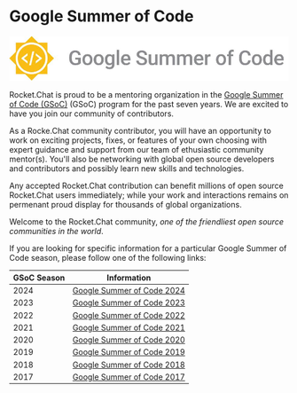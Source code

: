 # Google Summer of Code

[![Google Summer of Code 2017](https://github.com/Sing-Li/bbug/raw/master/images/gsoclogo.jpg)](https://developers.google.com/open-source/gsoc/)

Rocket.Chat is proud to be a mentoring organization in the [ Google Summer of Code (GSoC)](https://summerofcode.withgoogle.com/) (GSoC) program for the past seven years. We are excited to have you join our community of contributors.

As a Rocke.Chat community contributor, you will have an opportunity to work on exciting projects, fixes, or features of your own choosing with expert guidance and support from our team of ethusiastic community mentor(s). You'll also be networking with global open source developers and contributors and possibly learn new skills and technologies.

Any accepted Rocket.Chat contribution can benefit millions of open source Rocket.Chat users immediately;  while your work and interactions remains on permenant proud display for thousands of global organizations.

Welcome to the Rocket.Chat community, _one of the friendliest open source communities in the world_. 

If you are looking for specific information for a particular Google Summer of Code season, please follow one of the following links:

| GSoC Season  |  Information |
|-------|--------------|
| 2024 | [Google Summer of Code 2024](google-summer-of-code-2024.md) |
| 2023|  [Google Summer of Code 2023](google-summer-of-code-2023.md) |
| 2022|  [Google Summer of Code 2022](google-summer-of-code-2022.md) |
| 2021|  [Google Summer of Code 2021](google-summer-of-code-2021.md) |
| 2020|  [Google Summer of Code 2020](google-summer-of-code-2020.md) |
| 2019|  [Google Summer of Code 2019](google-summer-of-code-2019.md) |
| 2018|  [Google Summer of Code 2018](google-summer-of-code-2018.md) |
| 2017|  [Google Summer of Code 2017](google-summer-of-code-2017.md) |




